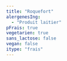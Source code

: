 ```yaml
---
title: "Roquefort"
alergenesIng:
  - "Produit laitier"
pFrais: true
vegetarien: true
sans_lactose: false
vegan: false
itype: "frais"
---
```

